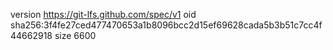 version https://git-lfs.github.com/spec/v1
oid sha256:3f4fe27ced477470653a1b8096bcc2d15ef69628cada5b3b51c7cc4f44662918
size 6600
